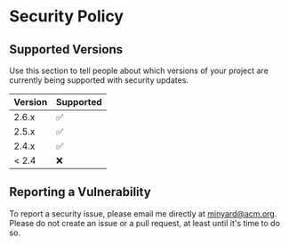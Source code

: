 # Security Policy

## Supported Versions

Use this section to tell people about which versions of your project are
currently being supported with security updates.

| Version | Supported          |
| ------- | ------------------ |
| 2.6.x   | :white_check_mark: |
| 2.5.x   | :white_check_mark: |
| 2.4.x   | :white_check_mark: |
| < 2.4   | :x:                |

## Reporting a Vulnerability

To report a security issue, please email me directly at minyard@acm.org.
Please do not create an issue or a pull request, at least until it's
time to do so.
